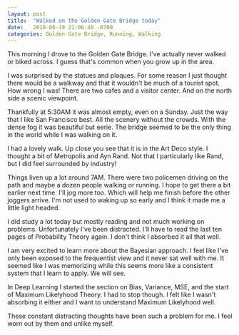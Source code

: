 ```yaml
---
layout: post
title:  "Walked on the Golden Gate Bridge today"
date:   2018-08-19 21:06:40 -0700
categories: Golden Gate Bridge, Running, Walking
---
```


This morning I drove to the Golden Gate Bridge. I've actually never walked or biked across. I guess that's common when you grow up in the area.

I was surprised by the statues and plaques. For some reason I just thought there would be a walkway and that it wouldn't be much of a tourist spot. How wrong I was! There are two cafes and a visitor center. And on the north side a scenic viewpoint. 

Thankfully at 5:30AM it was almost empty, even on a Sunday. Just the way that I like San Francisco best. All the scenery without the crowds. With the dense fog it was beautiful but eerie. The bridge seemed to be the only thing in the world while I was walking on it.  

I had a lovely walk. Up close you see that it is in the Art Deco style. I thought a bit of Metropolis and Ayn Rand. Not that I particularly like Rand, but I did feel surrounded by industry!

Things liven up a lot around 7AM. There were two policemen driving on the path and maybe a dozen people walking or running. I hope to get there a bit earlier next time. I'll jog more too. Which will help me finish before the other joggers arrive. I'm not used to waking up so early and I think it made me a little light headed.

I did study a lot today but mostly reading and not much working on problems. Unfortunately I've been distracted. I'll have to read the last ten pages of Probability Theory again. I don't think I absorbed it all that well. 

I am very excited to learn more about the Bayesian approach. I feel like I've only been exposed to the frequentist view and it never sat well with me. It seemed like I was memorizing while this seems more like a consistent system that I learn to apply. We will see.

In Deep Learning I started the section on Bias, Variance, MSE, and the start of Maximum Likelyhood Theory. I had to stop though. I felt like I wasn't absorbing it either and I want to understand Maximum Likelyhood well.

These constant distracting thoughts have been such a problem for me. I feel worn out by them and unlike myself. 